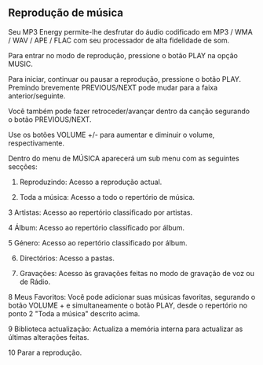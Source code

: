 ## Reprodução de música

Seu MP3 Energy permite-lhe desfrutar do áudio codificado em MP3 / WMA / WAV / APE / FLAC com seu processador de alta fidelidade de som.

Para entrar no modo de reprodução, pressione o botão PLAY na opção MUSIC.

Para iniciar, continuar ou pausar a reprodução, pressione o botão PLAY. Premindo brevemente PREVIOUS/NEXT pode
mudar para a faixa anterior/seguinte.

Você também pode fazer retroceder/avançar dentro da canção segurando o botão PREVIOUS/NEXT.

Use os botões VOLUME +/- para aumentar e diminuir o volume, respectivamente.

Dentro do menu de MÚSICA aparecerá um sub menu com as seguintes secções:

1. Reproduzindo: Acesso a reprodução actual.

2. Toda a música: Acesso a todo o repertório de música.

3 Artistas: Acesso ao repertório classificado por artistas.

4 Álbum: Acesso ao repertório classificado por álbum.

5 Género: Acesso ao repertório classificado por álbum.

6. Directórios: Acesso a pastas.

7. Gravações: Acesso às gravações feitas no modo de gravação de voz ou de Rádio.

8 Meus Favoritos: Você pode adicionar suas músicas favoritas, segurando o botão VOLUME + e simultaneamente o botão PLAY, desde o repertório no ponto 2 "Toda a música" descrito acima.

9 Biblioteca actualização: Actualiza a memória interna para actualizar as últimas alterações feitas.

10 Parar a reprodução.

